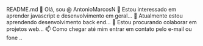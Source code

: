 README.md
👋 Olá, sou @ AntonioMarcosN
👀 Estou interessado em aprender javascript e desenvolvimento em geral...
🌱 Atualmente estou aprendendo desenvolvimento back end...
💞️ Estou procurando colaborar em projetos web...
📫 Como chegar até mim entrar em contato pelo e-mail ou fone ..

<!--
**AntonioMarcosN/AntonioMarcosN** is a ✨ _special_ ✨ repository because its `README.md` (this file) appears on your GitHub profile.

Here are some ideas to get you started:

- 🔭 I’m currently working on ...
- 🌱 I’m currently learning ...
- 👯 I’m looking to collaborate on ...
- 🤔 I’m looking for help with ...
- 💬 Ask me about ...
- 📫 How to reach me: ...
- 😄 Pronouns: ...
- ⚡ Fun fact: ...
-->
